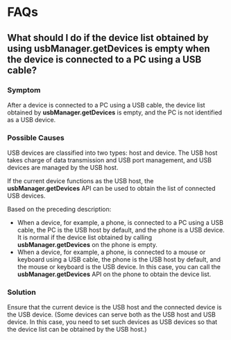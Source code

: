 # FAQs

## What should I do if the device list obtained by using usbManager.getDevices is empty when the device is connected to a PC using a USB cable?

### Symptom

After a device is connected to a PC using a USB cable, the device list obtained by **usbManager.getDevices** is empty, and the PC is not identified as a USB device.

### Possible Causes

USB devices are classified into two types: host and device. The USB host takes charge of data transmission and USB port management, and USB devices are managed by the USB host.

If the current device functions as the USB host, the **usbManager.getDevices** API can be used to obtain the list of connected USB devices.

Based on the preceding description:

- When a device, for example, a phone, is connected to a PC using a USB cable, the PC is the USB host by default, and the phone is a USB device.
It is normal if the device list obtained by calling **usbManager.getDevices** on the phone is empty.
- When a device, for example, a phone, is connected to a mouse or keyboard using a USB cable, the phone is the USB host by default, and the mouse or keyboard is the USB device.
In this case, you can call the **usbManager.getDevices** API on the phone to obtain the device list.

### Solution

Ensure that the current device is the USB host and the connected device is the USB device. (Some devices can serve both as the USB host and USB device. In this case, you need to set such devices as USB devices so that the device list can be obtained by the USB host.)
